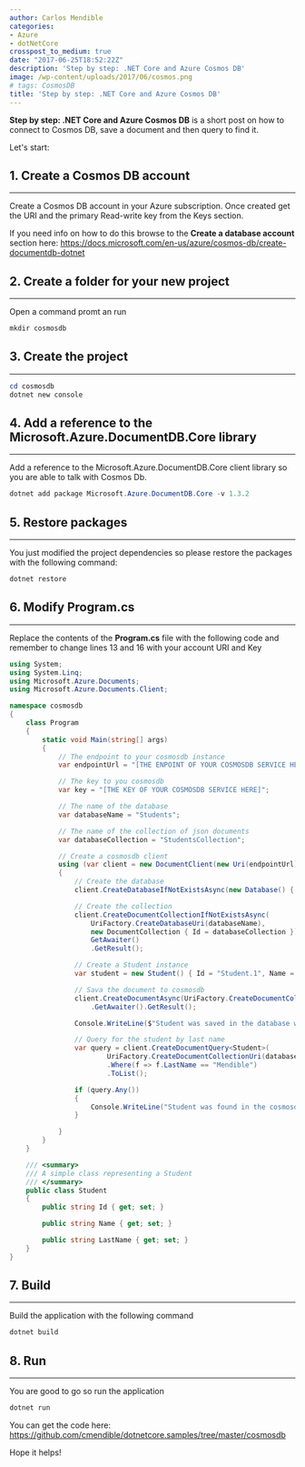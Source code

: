 ```yaml
---
author: Carlos Mendible
categories:
- Azure
- dotNetCore
crosspost_to_medium: true
date: "2017-06-25T18:52:22Z"
description: 'Step by step: .NET Core and Azure Cosmos DB'
image: /wp-content/uploads/2017/06/cosmos.png
# tags: CosmosDB
title: 'Step by step: .NET Core and Azure Cosmos DB'
---
```

**Step by step: .NET Core and Azure Cosmos DB** is a short post on how to connect to Cosmos DB, save a document and then query to find it.

Let's start:

## 1. Create a Cosmos DB account
---
Create a Cosmos DB account in your Azure subscription. Once created get the URI and the primary Read-write key from the Keys section.

If you need info on how to do this browse to the **Create a database account** section here: <a href="https://docs.microsoft.com/en-us/azure/cosmos-db/create-documentdb-dotnet" target="_blank">https://docs.microsoft.com/en-us/azure/cosmos-db/create-documentdb-dotnet</a>
      
## 2. Create a folder for your new project
---
Open a command promt an run 
          
``` powershell
mkdir cosmosdb
```
      
## 3. Create the project
---      
      
``` powershell
cd cosmosdb
dotnet new console
```

## 4. Add a reference to the Microsoft.Azure.DocumentDB.Core library
---      
Add a reference to the Microsoft.Azure.DocumentDB.Core client library so you are able to talk with Cosmos Db.
          
``` powershell
dotnet add package Microsoft.Azure.DocumentDB.Core -v 1.3.2
```    
      
## 5. Restore packages
---
You just modified the project dependencies so please restore the packages with the following command:
     
          
``` powershell
dotnet restore
```
      
## 6. Modify Program.cs
---
Replace the contents of the **Program.cs** file with the following code and remember to change lines 13 and 16 with your account URI and Key 
          
``` csharp
using System;
using System.Linq;
using Microsoft.Azure.Documents;
using Microsoft.Azure.Documents.Client;

namespace cosmosdb
{
    class Program
    {
        static void Main(string[] args)
        {
            // The endpoint to your cosmosdb instance
            var endpointUrl = "[THE ENPOINT OF YOUR COSMOSDB SERVICE HERE]";

            // The key to you cosmosdb
            var key = "[THE KEY OF YOUR COSMOSDB SERVICE HERE]";

            // The name of the database
            var databaseName = "Students";

            // The name of the collection of json documents
            var databaseCollection = "StudentsCollection";

            // Create a cosmosdb client
            using (var client = new DocumentClient(new Uri(endpointUrl), key))
            {
                // Create the database
                client.CreateDatabaseIfNotExistsAsync(new Database() { Id = databaseName }).GetAwaiter().GetResult();

                // Create the collection
                client.CreateDocumentCollectionIfNotExistsAsync(
                    UriFactory.CreateDatabaseUri(databaseName),
                    new DocumentCollection { Id = databaseCollection }).
                    GetAwaiter()
                    .GetResult();

                // Create a Student instance
                var student = new Student() { Id = "Student.1", Name = "Carlos", LastName = "Mendible" };

                // Sava the document to cosmosdb
                client.CreateDocumentAsync(UriFactory.CreateDocumentCollectionUri(databaseName, databaseCollection), student)
                    .GetAwaiter().GetResult();

                Console.WriteLine($"Student was saved in the database with id: {student.Id}");

                // Query for the student by last name
                var query = client.CreateDocumentQuery<Student>(
                        UriFactory.CreateDocumentCollectionUri(databaseName, databaseCollection))
                        .Where(f => f.LastName == "Mendible")
                        .ToList();

                if (query.Any())
                {
                    Console.WriteLine("Student was found in the cosmosdb database");
                }

            }
        }
    }

    /// <summary>
    /// A simple class representing a Student
    /// </summary>
    public class Student
    {
        public string Id { get; set; }

        public string Name { get; set; }

        public string LastName { get; set; }
    }
}
```
      
## 7. Build
---      

Build the application with the following command 
          
``` powershell
dotnet build
```
      
## 8. Run
---
You are good to go so run the application 
          
``` powershell
dotnet run
```

You can get the code here: <a href="https://github.com/cmendible/dotnetcore.samples/tree/master/cosmosdb">https://github.com/cmendible/dotnetcore.samples/tree/master/cosmosdb</a>
  
Hope it helps!  